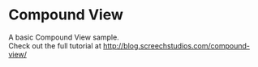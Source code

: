 # Compound View
A basic Compound View sample.<br/>
Check out the full tutorial at http://blog.screechstudios.com/compound-view/
